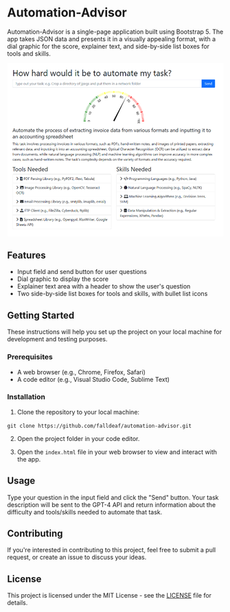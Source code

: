 # Automation-Advisor

Automation-Advisor is a single-page application built using Bootstrap 5. The app takes JSON data and presents it in a visually appealing format, with a dial graphic for the score, explainer text, and side-by-side list boxes for tools and skills.

![Screenshot of Your App Name](screenshot.png)

## Features

- Input field and send button for user questions
- Dial graphic to display the score
- Explainer text area with a header to show the user's question
- Two side-by-side list boxes for tools and skills, with bullet list icons

## Getting Started

These instructions will help you set up the project on your local machine for development and testing purposes.

### Prerequisites

- A web browser (e.g., Chrome, Firefox, Safari)
- A code editor (e.g., Visual Studio Code, Sublime Text)

### Installation

1. Clone the repository to your local machine:

``` git clone https://github.com/falldeaf/automation-advisor.git ```

2. Open the project folder in your code editor.

3. Open the `index.html` file in your web browser to view and interact with the app.

## Usage

Type your question in the input field and click the "Send" button. Your task description will be sent to the GPT-4 API and return information about the difficulty and tools/skills needed to automate that task.

## Contributing

If you're interested in contributing to this project, feel free to submit a pull request, or create an issue to discuss your ideas.

## License

This project is licensed under the MIT License - see the [LICENSE](LICENSE) file for details.
